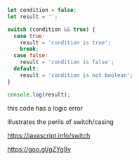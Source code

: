 ```js
let condition = false;
let result = '';

switch (condition && true) {
  case true:
    result = 'condition is true';
    break;
  case false:
    result = 'condition is false';
  default:
    result = 'condition is not boolean';
}

console.log(result);
```
this code has a logic error

illustrates the perils of switch/casing

https://javascript.info/switch

https://goo.gl/gZYg9y